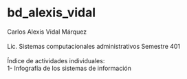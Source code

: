 # bd_alexis_vidal
Carlos Alexis Vidal Márquez <br />
<br />
Lic. Sistemas computacionales administrativos Semestre 401 <br />
<br />
Índice de actividades individuales: <br />
1- Infografía de los sistemas de información <br />  
